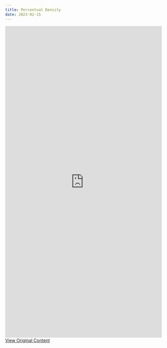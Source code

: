 ```yaml
---
title: Percentual Density
date: 2023-02-15
---
```


<figure style="margin: 0">
    <iframe width="100%" height="1000" src="https://www.youtube.com/embed/0RqdXqxhfqk" title="YouTube video player" frameborder="0" allow="accelerometer; autoplay; clipboard-write; encrypted-media; gyroscope; picture-in-picture; web-share" allowfullscreen></iframe>
    <figcaption>
        <a target="_blrank" href="https://bonnittaroy.substack.com/p/video-on-perceptual-density/comments">View Original Content</a></figcaption>
</figure>

